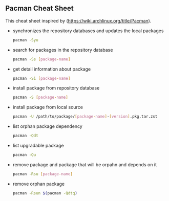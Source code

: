 ##  Pacman Cheat Sheet
This cheat sheet inspired by (https://wiki.archlinux.org/title/Pacman).

* synchronizes the repository databases and updates the local packages

  ```bash
  pacman -Syu
  ```
  
* search for packages in the repository database
  
  ```bash
  pacman -Ss [package-name]
  ```

* get detail information about package 
  
  ```bash
  pacman -Si [package-name]
  ```

* install package from repository database
  
  ```bash
  pacman -S [package-name]
  ```

* install package from local source
  
  ```bash
  pacman -U /path/to/package/[package-name]-[version].pkg.tar.zst
  ```
  
* list orphan package dependency
  
  ```bash
  pacman -Qdt
  ```

* list upgradable package
  
  ```bash
  pacman -Qu
  ```

* remove package and package that will be orpahn and depends on it
  
  ```bash
  pacman -Rsu [package-name]
  ```

* remove orphan package 
  
  ```bash
  pacman -Rsun $(pacman -Qdtq)
  ```
